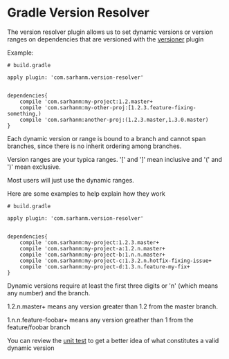 # Gradle Version Resolver

The version resolver plugin allows us to set dynamic versions or version ranges on dependencies that are versioned with the [versioner](versioner.md) plugin

Example:

    # build.gradle
    
    apply plugin: 'com.sarhanm.version-resolver'
    
    
    dependencies{
        compile 'com.sarhanm:my-project:1.2.master+
        compile 'com.sarhanm:my-other-proj:[1.2.3.feature-fixing-something,)
        compile 'com.sarhanm:another-proj:(1.2.3.master,1.3.0.master)
    }
    
Each dynamic version or range is bound to a branch and cannot span branches, since there is no inherit ordering among branches.
 
Version ranges are your typica ranges. '[' and ']' mean inclusive and '(' and ')' mean exclusive. 

Most users will just use the dynamic ranges. 

Here are some examples to help explain how they work

    # build.gradle
        
    apply plugin: 'com.sarhanm.version-resolver'
    
    
    dependencies{
        compile 'com.sarhanm:my-project:1.2.3.master+
        compile 'com.sarhanm:my-project-a:1.2.n.master+
        compile 'com.sarhanm:my-project-b:1.n.n.master+
        compile 'com.sarhanm:my-project-c:1.3.2.n.hotfix-fixing-issue+
        compile 'com.sarhanm:my-project-d:1.3.n.feature-my-fix+        
    }  
    
Dynamic versions require at least the first three digits or 'n' (which means any number) and the branch. 

1.2.n.master+ means any version greater than 1.2 from the master branch.

1.n.n.feature-foobar+ means any version greather than 1 from the feature/foobar branch

You can review the [unit test](../src/test/groovy/com/sarhanm/resolver/VersionDynamicTest.groovy) to get a better idea of what constitutes a valid dynamic version